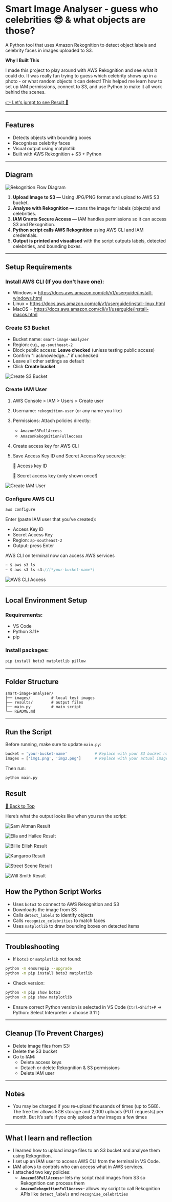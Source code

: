 # Smart Image Analyser - guess who celebrities 😎 & what objects are those?

<a name="top"></a>
A Python tool that uses Amazon Rekognition to detect object labels and celebrity faces in images uploaded to S3.

**Why I Built This**

I made this project to play around with AWS Rekognition and see what it could do. It was really fun trying to guess which celebrity shows up in a photo - or what random objects it can detect! This helped me learn how to set up IAM permissions, connect to S3, and use Python to make it all work behind the scenes.

[👉 Let's jumpt to see Result 📸](#result)

---

## Features

- Detects objects with bounding boxes
- Recognises celebrity faces
- Visual output using matplotlib
- Built with AWS Rekognition + S3 + Python

---

## Diagram

![Rekognition Flow Diagram](imgs/1.image-analyser-rekognition-diagram.png)

1. **Upload Image to S3 —** Using JPG/PNG format and upload to AWS S3 bucket.
2. **Analyse with Rekognition —** scans the image for labels (objects) and celebrities.
3. **IAM Grants Secure Access —** IAM handles permissions so it can access S3 and Rekognition.
4. **Python script calls AWS Rekognition** using AWS CLI and IAM credentials.
5. **Output is printed and visualised** with the script outputs labels, detected celebrities, and bounding boxes.

---

## Setup Requirements

### Install AWS CLI (If you don’t have one):

- Windows = https://docs.aws.amazon.com/cli/v1/userguide/install-windows.html
- Linux = https://docs.aws.amazon.com/cli/v1/userguide/install-linux.html
- MacOS = https://docs.aws.amazon.com/cli/v1/userguide/install-macos.html

### Create S3 Bucket

- Bucket name: `smart-image-analyzer`
- Region: e.g., `ap-southeast-2`
- Block public access: **Leave checked** (unless testing public access)
- Confirm "I acknowledge..." if unchecked
- Leave all other settings as default
- Click **Create bucket**

![Create S3 Bucket](imgs/2.create-s3-bucket.png)

### Create IAM User

1. AWS Console > IAM > Users > Create user
2. Username: `rekognition-user` (or any name you like)
3. Permissions: Attach policies directly:
   - `AmazonS3FullAccess`
   - `AmazonRekognitionFullAccess`
4. Create access key for AWS CLI
5. Save Access Key ID and Secret Access Key securely:

   🔐 Access key ID

   🔐 Secret access key (only shown once!)

![Create IAM User](imgs/3.create-iam.png)

### Configure AWS CLI

```bash
aws configure
```

Enter (paste IAM user that you’ve created):

- Access Key ID
- Secret Access Key
- Region: `ap-southeast-2`
- Output: press Enter

AWS CLI on terminal now can access AWS services

```jsx
~ $ aws s3 ls
~ $ aws s3 ls s3://[*your-bucket-name*]
```

![AWS CLI Access](imgs/4.cli-s3.png)

---

## Local Environment Setup

### Requirements:

- VS Code
- Python 3.11+
- pip

### Install packages:

```bash
pip install boto3 matplotlib pillow
```

---

## Folder Structure

```
smart-image-analyser/
├── images/         # local test images
├── results/        # output files
├── main.py         # main script
└── README.md
```

---

## Run the Script

Before running, make sure to update `main.py`:

```python
bucket = 'your-bucket-name'            # Replace with your S3 bucket name
images = ['img1.png', 'img2.png']      # Replace with your actual image filenames in S3
```

Then run:

```bash
python main.py
```

## Result

[🔼 Back to Top](#top)

Here’s what the output looks like when you run the script:

![Sam Altman Result](results/1.sam-altman-result.png)

![Ella and Hailee Result](results/4.ella-and-hailee-result.png)

![Billie Eilish Result](results/5.billie-result.png)

![Kangaroo Result](results/3.kangaroo-result.png)

![Street Scene Result](results/2.street-result.png)

![Will Smith Result](results/6.will-smith-result.png)

## How the Python Script Works

- Uses `boto3` to connect to AWS Rekognition and S3
- Downloads the image from S3
- Calls `detect_labels` to identify objects
- Calls `recognize_celebrities` to match faces
- Uses `matplotlib` to draw bounding boxes on detected items

---

## Troubleshooting

- If `boto3` or `matplotlib` not found:

```bash
python -m ensurepip --upgrade
python -m pip install boto3 matplotlib
```

- Check version:

```bash
python -m pip show boto3
python -m pip show matplotlib
```

- Ensure correct Python version is selected in VS Code (`Ctrl+Shift+P` → Python: Select Interpreter > choose 3.11 )

---

## Cleanup (To Prevent Charges)

- Delete image files from S3:
- Delete the S3 bucket
- Go to IAM:
  - Delete access keys
  - Detach or delete Rekognition & S3 permissions
  - Delete IAM user

---

## Notes

- You may be charged if you re-upload thousands of times (up to 5GB). The free tier allows 5GB storage and 2,000 uploads (PUT requests) per month. But it’s safe if you only upload a few images a few times

---

## What I learn and reflection

- I learned how to upload image files to an S3 bucket and analyse them using Rekognition.
- I set up an IAM user to access AWS CLI from the terminal in VS Code.
- IAM allows to controls who can access what in AWS services.
- I attached two key policies:
  - **`AmazonS3FullAccess`**– lets my script read images from S3 so Rekognition can process them
  - **`AmazonRekognitionFullAccess`**– allows my script to call Rekognition APIs like `detect_labels` and `recognise_celebrities`
